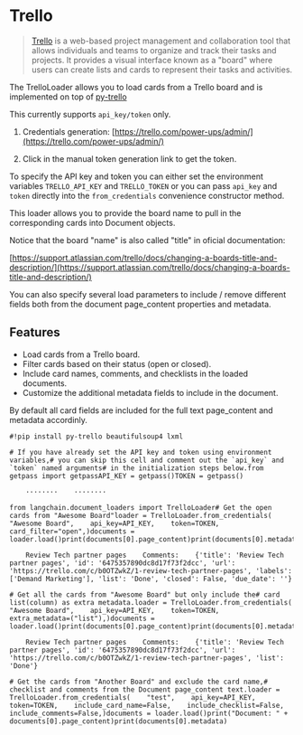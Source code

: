 Trello
======

> [Trello](https://www.atlassian.com/software/trello) is a web-based project management and collaboration tool that allows individuals and teams to organize and track their tasks and projects. It provides a visual interface known as a "board" where users can create lists and cards to represent their tasks and activities.

The TrelloLoader allows you to load cards from a Trello board and is implemented on top of [py-trello](https://pypi.org/project/py-trello/)

This currently supports `api_key/token` only.

1.  Credentials generation: [https://trello.com/power-ups/admin/](https://trello.com/power-ups/admin/)
    
2.  Click in the manual token generation link to get the token.
    

To specify the API key and token you can either set the environment variables `TRELLO_API_KEY` and `TRELLO_TOKEN` or you can pass `api_key` and `token` directly into the `from_credentials` convenience constructor method.

This loader allows you to provide the board name to pull in the corresponding cards into Document objects.

Notice that the board "name" is also called "title" in oficial documentation:

[https://support.atlassian.com/trello/docs/changing-a-boards-title-and-description/](https://support.atlassian.com/trello/docs/changing-a-boards-title-and-description/)

You can also specify several load parameters to include / remove different fields both from the document page\_content properties and metadata.

Features[](#features "Direct link to Features")
------------------------------------------------

*   Load cards from a Trello board.
*   Filter cards based on their status (open or closed).
*   Include card names, comments, and checklists in the loaded documents.
*   Customize the additional metadata fields to include in the document.

By default all card fields are included for the full text page\_content and metadata accordinly.

    #!pip install py-trello beautifulsoup4 lxml

    # If you have already set the API key and token using environment variables,# you can skip this cell and comment out the `api_key` and `token` named arguments# in the initialization steps below.from getpass import getpassAPI_KEY = getpass()TOKEN = getpass()

        ········    ········

    from langchain.document_loaders import TrelloLoader# Get the open cards from "Awesome Board"loader = TrelloLoader.from_credentials(    "Awesome Board",    api_key=API_KEY,    token=TOKEN,    card_filter="open",)documents = loader.load()print(documents[0].page_content)print(documents[0].metadata)

        Review Tech partner pages    Comments:    {'title': 'Review Tech partner pages', 'id': '6475357890dc8d17f73f2dcc', 'url': 'https://trello.com/c/b0OTZwkZ/1-review-tech-partner-pages', 'labels': ['Demand Marketing'], 'list': 'Done', 'closed': False, 'due_date': ''}

    # Get all the cards from "Awesome Board" but only include the# card list(column) as extra metadata.loader = TrelloLoader.from_credentials(    "Awesome Board",    api_key=API_KEY,    token=TOKEN,    extra_metadata=("list"),)documents = loader.load()print(documents[0].page_content)print(documents[0].metadata)

        Review Tech partner pages    Comments:    {'title': 'Review Tech partner pages', 'id': '6475357890dc8d17f73f2dcc', 'url': 'https://trello.com/c/b0OTZwkZ/1-review-tech-partner-pages', 'list': 'Done'}

    # Get the cards from "Another Board" and exclude the card name,# checklist and comments from the Document page_content text.loader = TrelloLoader.from_credentials(    "test",    api_key=API_KEY,    token=TOKEN,    include_card_name=False,    include_checklist=False,    include_comments=False,)documents = loader.load()print("Document: " + documents[0].page_content)print(documents[0].metadata)